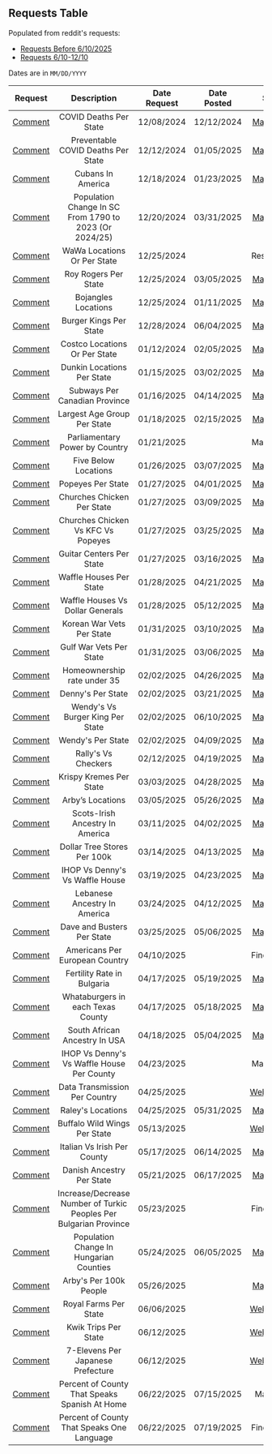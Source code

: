 ## Requests Table

Populated from reddit's requests:

* [Requests Before 6/10/2025](https://www.reddit.com/user/VineMapper/comments/1h9p5hj/requests/)
* [Requests 6/10-12/10](https://www.reddit.com/user/VineMapper/comments/1lat0m9/requests_6101210/)

Dates are in `MM/DD/YYYY`

Request | Description | Date Request | Date Posted | Status
:-: | :-: | :-: | :-: | :-:
| [Comment](https://www.reddit.com/user/VineMapper/comments/1h9p5hj/comment/m13srj9/) | COVID Deaths Per State | 12/08/2024 | 12/12/2024 | [Map Posted](https://www.reddit.com/r/MapPorn/comments/1hcpqea/covid_deaths_per_state/)  |
| [Comment](https://www.reddit.com/r/MapPorn/comments/1hcpqea/comment/m1qd1v3/) | Preventable COVID Deaths Per State | 12/12/2024 | 01/05/2025 | [Map Posted](https://www.reddit.com/r/MapPorn/comments/1hufaxs/preventable_covid_deaths_20212022/) |
| [Comment](https://www.reddit.com/user/VineMapper/comments/1h9p5hj/comment/m2peefn/) | Cubans In America | 12/18/2024 | 01/23/2025 | [Map Posted](https://www.reddit.com/r/MapPorn/comments/1i890fy/cubans_per_100k_people_2021/) |
| [Comment](https://www.reddit.com/r/MapPorn/comments/1hio8j6/comment/m30leqy/) | Population Change In SC From 1790 to 2023 (Or 2024/25) | 12/20/2024 | 03/31/2025 | [Map Posted](https://www.reddit.com/r/MapPorn/comments/1jo8ehi/population_change_in_south_carolina_counties_from/) |
| [Comment](https://www.reddit.com/r/Maps/comments/1hm3hum/comment/m3rqvsk/) | WaWa Locations Or Per State | 12/25/2024 | | Researching |
| [Comment](https://www.reddit.com/r/Maps/comments/1hm3hum/comment/m3rugak/) | Roy Rogers Per State | 12/25/2024 | 03/05/2025 | [Map Posted](https://www.reddit.com/r/MapPorn/comments/1j4av3e/roy_rogers_locations/)  |
| [Comment](https://www.reddit.com/user/VineMapper/comments/1h9p5hj/comment/m3rolo9/) | Bojangles Locations | 12/25/2024 | 01/11/2025 | [Map Posted](https://www.reddit.com/r/MapPorn/comments/1hz2spb/bojangles_locations/) |
| [Comment](https://www.reddit.com/r/MapPorn/comments/1ho8yt9/comment/m49xdjt/) | Burger Kings Per State | 12/28/2024 | 06/04/2025 | [Map Posted](https://www.reddit.com/r/MapPorn/comments/1l37pp1/burger_kings_per_state/)  |
| [Comment](https://www.reddit.com/r/MapPorn/comments/1hz2spb/comment/m6q9v1h/) | Costco Locations Or Per State  | 01/12/2024 | 02/05/2025 | [Map Posted](https://www.reddit.com/r/MapPorn/comments/1iieh0s/costcos_per_state/) |
| [Comment](https://www.reddit.com/r/MapPorn/comments/1i20ml9/comment/m7alfva/) | Dunkin Locations Per State | 01/15/2025 | 03/02/2025 | [Map Posted](https://www.reddit.com/r/MapPorn/comments/1j1zlwh/dunkin_donuts_per_state/) |
| [Comment](https://www.reddit.com/r/MapPorn/comments/1i20ml9/comment/m7j2p93/) | Subways Per Canadian Province  | 01/16/2025 | 04/14/2025 | [Map Posted](https://www.reddit.com/r/MapPorn/comments/1jz8o0g/subway_locations_per_100k_people_provinces_and/) |
| [Comment](https://www.reddit.com/r/MapPorn/comments/1i4bkhe/comment/m7tvxgw/) | Largest Age Group Per State | 01/18/2025 | 02/15/2025 | [Map Posted](https://www.reddit.com/r/MapPorn/comments/1iq99g2/what_age_group_has_the_largest_population_per/) |
| [Comment](https://www.reddit.com/user/VineMapper/comments/1h9p5hj/comment/m8bess8/) | Parliamentary Power by Country | 01/21/2025 | | Making Map |
| [Comment](https://www.reddit.com/r/MapPorn/s/N5mXik0YZJ) | Five Below Locations | 01/26/2025 | 03/07/2025 | [Map Posted](https://www.reddit.com/r/MapPorn/comments/1j63l5s/five_belows_per_state/) |
| [Comment](https://www.reddit.com/r/MapPorn/comments/1ibbgfw/comment/m9gs17x/) | Popeyes Per State | 01/27/2025 | 04/01/2025 | [Map Posted](https://www.reddit.com/r/MapPorn/comments/1jp7o3m/popeyes_per_state/) |
| [Comment](https://www.reddit.com/r/MapPorn/comments/1ibbgfw/comment/m9jw7pl/) | Churches Chicken Per State | 01/27/2025 | 03/09/2025 | [Map Posted](https://www.reddit.com/r/MapPorn/comments/1j7he3d/churchs_chicken_stores_per_state/)  |
| [Comment](https://www.reddit.com/r/MapPorn/comments/1ibbgfw/comment/m9jw7pl/) | Churches Chicken Vs KFC Vs Popeyes | 01/27/2025 | 03/25/2025 | [Map Posted](https://www.reddit.com/r/MapPorn/comments/1jjor92/popeyes_vs_kfc_vs_churchs/) |
| [Comment](https://www.reddit.com/u/VineMapper/s/IRMCeZGGwU)  | Guitar Centers Per State | 01/27/2025 | 03/16/2025 | [Map Posted](https://www.reddit.com/r/MapPorn/comments/1jcr004/guitar_centers_per_state/)  |
| [Comment](https://www.reddit.com/r/MapPorn/comments/1ic3f11/comment/m9reeut/) | Waffle Houses Per State | 01/28/2025 | 04/21/2025 | [Map Posted](https://www.reddit.com/r/MapPorn/comments/1k4ianq/waffle_house_locations_per_1m_people/) |
| [Comment](https://www.reddit.com/r/MapPorn/comments/1ic3f11/comment/m9reeut/) | Waffle Houses Vs Dollar Generals | 01/28/2025 | 05/12/2025 | [Map Posted](https://www.reddit.com/r/MapPorn/comments/1kkwzvg/dollar_general_vs_waffle_house_per_county/) |
| [Comment](https://www.reddit.com/r/MapPorn/comments/1iefjmm/comment/ma7bcnr/) | Korean War Vets Per State  | 01/31/2025 | 03/10/2025 | [Map Posted](https://www.reddit.com/r/MapPorn/comments/1j87dn8/korean_war_veterans_per_10000_adults_2023/) |
| [Comment](https://www.reddit.com/r/MapPorn/comments/1iefjmm/comment/ma7bcnr/) | Gulf War Vets Per State | 01/31/2025 | 03/06/2025 | [Map Posted](https://www.reddit.com/r/MapPorn/comments/1j539w8/gulf_war_vets_per_1000_adults_2023/)  |
| [Comment](https://www.reddit.com/r/MapPorn/comments/1ifyjk9/comment/makecfr/) | Homeownership rate under 35 | 02/02/2025 | 04/26/2025 | [Map Posted](https://www.reddit.com/r/MapPorn/s/DVTRtsAe3e) |
| [Comment](https://www.reddit.com/r/Maps/comments/1ifj4vh/comment/mamdowm/) | Denny's Per State | 02/02/2025 | 03/21/2025 | [Map Posted](https://www.reddit.com/r/MapPorn/comments/1jguewc/dennys_per_state/)  |
| [Comment](https://www.reddit.com/r/Maps/comments/1ifj4vh/comment/mamdowm/) | Wendy's Vs Burger King Per State | 02/02/2025 | 06/10/2025 | [Map Posted](https://www.reddit.com/r/MapPorn/comments/1l85ako/burger_king_vs_wendys/) |
| [Comment](https://www.reddit.com/r/Maps/comments/1ifj4vh/comment/mamdowm/) | Wendy's Per State | 02/02/2025 | 04/09/2025 | [Map Posted](https://www.reddit.com/r/MapPorn/comments/1jvfes0/wendys_per_100k_people/)  |
| [Comment](https://www.reddit.com/r/MapPorn/comments/1invcss/comment/mce8bs2/) | Rally's Vs Checkers | 02/12/2025 | 04/19/2025 | [Map Posted](https://www.reddit.com/r/MapPorn/comments/1k32da4/does_your_state_have_more_checkers_or_rallys/) |
| [Comment](https://www.reddit.com/r/MapPorn/comments/1j1zlwh/comment/mfrmy26/) | Krispy Kremes Per State | 03/03/2025 | 04/28/2025 | [Map Posted](https://www.reddit.com/r/MapPorn/s/du4ntSGAfE) |
| [Comment](https://www.reddit.com/r/MapPorn/comments/1j4av3e/comment/mg84xof/) | Arby’s Locations | 03/05/2025 | 05/26/2025 | [Map Posted](https://www.reddit.com/r/MapPorn/s/kzWcFKIpZf) |
| [Comment](https://www.reddit.com/r/MapPorn/comments/1j8vnts/comment/mh9ns27/) | Scots-Irish Ancestry In America  | 03/11/2025 | 04/02/2025 | [Map Posted](https://www.reddit.com/r/MapPorn/comments/1jq090u/reported_ancestry_of_scotchirish_per_1000_people/) |
| [Comment](https://www.reddit.com/r/DollarTree/comments/1j9w1lc/comment/mhssexi/) | Dollar Tree Stores Per 100k | 03/14/2025 | 04/13/2025 | [Map Posted](https://www.reddit.com/r/MapPorn/comments/1jycult/dollar_trees_per_100k_people/)  |
| [Comment](https://www.reddit.com/r/MapPorn/comments/1jf13v1/comment/minsfnv/) | IHOP Vs Denny's Vs Waffle House | 03/19/2025 | 04/23/2025 | [Map Posted](https://www.reddit.com/r/MapPorn/s/duGN7k0h5J) |
| [Comment](https://www.reddit.com/user/VineMapper/comments/1h9p5hj/comment/mjjwf0v/) | Lebanese Ancestry In America | 03/24/2025 | 04/12/2025 | [Map Posted](https://www.reddit.com/r/MapPorn/comments/1jxm5qd/reported_ancestry_is_lebanese_per_100000_people/) |
| [Comment](https://www.reddit.com/user/VineMapper/comments/1h9p5hj/comment/mjqb29l/) | Dave and Busters Per State | 03/25/2025 | 05/06/2025 | [Map Posted](https://www.reddit.com/r/MapPorn/comments/1kg704e/dave_busters_locations_per_state/)  |
| [Comment](https://www.reddit.com/user/VineMapper/comments/1h9p5hj/comment/mmhethf/?utm_source=share&utm_medium=web3x&utm_name=web3xcss&utm_term=1&utm_content=share_button) | Americans Per European Country | 04/10/2025 | | Finding Data |
| [Comment](https://www.reddit.com/user/VineMapper/comments/1h9p5hj/comment/mnpa8gp/?utm_source=share&utm_medium=web3x&utm_name=web3xcss&utm_term=1&utm_content=share_button) | Fertility Rate in Bulgaria | 04/17/2025 | 05/19/2025 | [Map Posted](https://www.reddit.com/r/MapPorn/comments/1kqhrle/fertility_rates_per_bulgarian_region_2024/) |
| [Comment](https://www.reddit.com/user/VineMapper/comments/1h9p5hj/comment/mnpawpx/?utm_source=share&utm_medium=web3x&utm_name=web3xcss&utm_term=1&utm_content=share_button) | Whataburgers in each Texas County  | 04/17/2025 | 05/18/2025 | [Map Posted](https://www.reddit.com/r/MapPorn/s/YfvTnspHhH) |
| [Comment](https://www.reddit.com/r/MapPorn/comments/1k2cyzn/comment/mntkkht/?utm_source=share&utm_medium=web3x&utm_name=web3xcss&utm_term=1&utm_content=share_button) | South African Ancestry In USA  | 04/18/2025 | 05/04/2025 | [Map Posted](https://www.reddit.com/r/MapPorn/comments/1ker0rv/reported_ancestry_of_south_african_per_100k_people/) |
| [Comment](https://www.reddit.com/r/MapPorn/comments/1k65nfz/comment/mopacwe/?utm_source=share&utm_medium=web3x&utm_name=web3xcss&utm_term=1&utm_content=share_button) | IHOP Vs Denny's Vs Waffle House Per County | 04/23/2025 | | Making Map |
| [Comment](https://www.reddit.com/user/VineMapper/comments/1h9p5hj/comment/mp0nxc5/?utm_source=share&utm_medium=web3x&utm_name=web3xcss&utm_term=1&utm_content=share_button) | Data Transmission Per Country  | 04/25/2025 | | [Webscraping](https://www.measurementlab.net/tests/ndt/ ) |
| [Comment](https://www.reddit.com/r/Maps/comments/1k7ribz/comment/mp0fp17/?utm_source=share&utm_medium=web3x&utm_name=web3xcss&utm_term=1&utm_content=share_button) | Raley's Locations | 04/25/2025 | 05/31/2025 | [Map Posted](https://www.reddit.com/r/MapPorn/comments/1l01pz3/raleys_brand_locations/)  |
| [Comment](https://www.reddit.com/user/VineMapper/comments/1h9p5hj/comment/ms3nubt/?utm_source=share&utm_medium=web3x&utm_name=web3xcss&utm_term=1&utm_content=share_button) | Buffalo Wild Wings Per State | 05/13/2025 | | [Webscraping](https://www.buffalowildwings.com/locations/all/)  |
| [Comment](https://www.reddit.com/r/MapPorn/comments/1kouzj7/comment/msts3tp/?context=3&utm_source=share&utm_medium=web3x&utm_name=web3xcss&utm_term=1&utm_content=share_button) | Italian Vs Irish Per County | 05/17/2025 | 06/14/2025 | [Map Posted](https://www.reddit.com/r/MapPorn/comments/1lbk4bw/does_your_county_have_more_italian_or_irish/) |
| [Comment](https://www.reddit.com/r/MapPorn/comments/1krz2ll/comment/mtjzsla/?utm_source=share&utm_medium=web3x&utm_name=web3xcss&utm_term=1&utm_content=share_button) | Danish Ancestry Per State  | 05/21/2025 | 06/17/2025 | [Map Posted](https://www.reddit.com/r/MapPorn/comments/1ldrt3w/reported_ancestry_of_danish_per_10k_people/) |
| [Comment](https://www.reddit.com/r/MapPorn/comments/1ktpvx0/comment/mtykh03/?context=3&utm_source=share&utm_medium=web3x&utm_name=web3xcss&utm_term=1&utm_content=share_button) | Increase/Decrease Number of Turkic Peoples Per Bulgarian Province | 05/23/2025 | | Finding Data |
| [Comment](https://www.reddit.com/r/MapPorn/comments/1ktpvx0/comment/mu2o6dg/?context=3&utm_source=share&utm_medium=web3x&utm_name=web3xcss&utm_term=1&utm_content=share_button) | Population Change In Hungarian Counties  | 05/24/2025 | 06/05/2025 | [Map Posted](https://www.reddit.com/r/MapPorn/comments/1l41bb4/population_change_in_hungary_from_2014_to_2024/) |
| [Comment](https://www.reddit.com/r/bys/comments/1kw17qu/comment/mudyq9x/?context=3&utm_source=share&utm_medium=web3x&utm_name=web3xcss&utm_term=1&utm_content=share_button) | Arby's Per 100k People | 05/26/2025 | | [Map Posted](https://www.reddit.com/r/MapPorn/comments/1lh4nc4/arbys_per_100k_people/) |
| [Comment](https://www.reddit.com/r/MapPorn/comments/1l4xc3c/comment/mwcq6kl/) | Royal Farms Per State  | 06/06/2025 | | [Webscraping](https://royalfarms.com/locations/)  |
| [Comment](https://www.reddit.com/r/MapPorn/comments/1l9sa9n/comment/mxh4zoh/) | Kwik Trips Per State | 06/12/2025 | | [Webscraping](https://www.kwiktrip.com/locator) |
| [Comment](https://www.reddit.com/r/MapPorn/comments/1l9sa9n/comment/mxezfyo/) | 7-Elevens Per Japanese Prefecture  | 06/12/2025 | | [Webscraping](https://ml.its-mo.com/p/en/711map/nmap.htm?lat=35.6781444&lon=139.7693167) |
[Comment](https://www.reddit.com/r/MapPorn/comments/1lhtkv1/comment/mz6s3ku/) | Percent of County That Speaks Spanish At Home | 06/22/2025 | 07/15/2025 | Map Made
[Comment](https://www.reddit.com/r/MapPorn/comments/1lhtkv1/comment/mz6w7we/) | Percent of County That Speaks One Language | 06/22/2025 | 07/19/2025 | Finding Data
